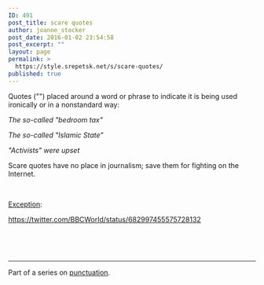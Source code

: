 ```yaml
---
ID: 491
post_title: scare quotes
author: joanne_stocker
post_date: 2016-01-02 23:54:58
post_excerpt: ""
layout: page
permalink: >
  https://style.srepetsk.net/s/scare-quotes/
published: true
---
```

Quotes ("") placed around a word or phrase to indicate it is being used ironically or in a nonstandard way:

<em>The so-called "bedroom tax"</em>

<em>The so-called "Islamic State"</em>

<em>"Activists" were upset</em>

Scare quotes have no place in journalism; save them for fighting on the Internet.

&nbsp;

<a href="http://www.bbc.com/news/world-35210527" target="_blank">Exception</a>:

https://twitter.com/BBCWorld/status/682997455575728132

&nbsp;

&nbsp;

<hr />

Part of a series on <a href="https://style.srepetsk.net/p/punctuation-2/">punctuation</a>.